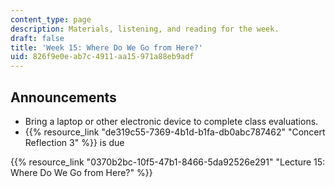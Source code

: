 ```yaml
---
content_type: page
description: Materials, listening, and reading for the week.
draft: false
title: 'Week 15: Where Do We Go from Here?'
uid: 826f9e0e-ab7c-4911-aa15-971a88eb9adf
---
```

## Announcements

- Bring a laptop or other electronic device to complete class evaluations.
- {{% resource_link "de319c55-7369-4b1d-b1fa-db0abc787462" "Concert Reflection 3" %}} is due

{{% resource_link "0370b2bc-10f5-47b1-8466-5da92526e291" "Lecture 15: Where Do We Go from Here?" %}}
